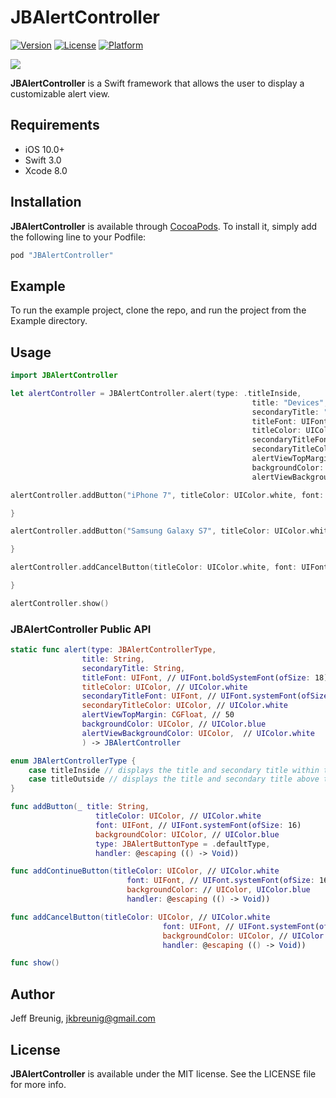 # JBAlertController

[![Version](https://img.shields.io/cocoapods/v/JBAlertController.svg?style=flat)](http://cocoapods.org/pods/JBAlertController)
[![License](https://img.shields.io/cocoapods/l/JBAlertController.svg?style=flat)](http://cocoapods.org/pods/JBAlertController)
[![Platform](https://img.shields.io/cocoapods/p/JBAlertController.svg?style=flat)](http://cocoapods.org/pods/JBAlertController)

![](http://i.giphy.com/k6qUPuotbySSk.gif)

**JBAlertController** is a Swift framework that allows the user to display a customizable alert view.

## Requirements

- iOS 10.0+
- Swift 3.0
- Xcode 8.0

## Installation

**JBAlertController** is available through [CocoaPods](http://cocoapods.org). To install
it, simply add the following line to your Podfile:

```ruby
pod "JBAlertController"
```

## Example

To run the example project, clone the repo, and run the project from the Example directory.

## Usage

```swift
import JBAlertController

let alertController = JBAlertController.alert(type: .titleInside,
                                                      title: "Devices",
                                                      secondaryTitle: "Select a device",
                                                      titleFont: UIFont.boldSystemFont(ofSize: 18),
                                                      titleColor: UIColor.black,
                                                      secondaryTitleFont: UIFont.systemFont(ofSize: 16),
                                                      secondaryTitleColor: UIColor.black,
                                                      alertViewTopMargin: 80,
                                                      backgroundColor: UIColor.blue,
                                                      alertViewBackgroundColor: UIColor.white)

alertController.addButton("iPhone 7", titleColor: UIColor.white, font: UIFont.systemFont(ofSize: 16), backgroundColor: UIColor.blue) {

}

alertController.addButton("Samsung Galaxy S7", titleColor: UIColor.white, font: UIFont.systemFont(ofSize: 16), backgroundColor: UIColor.blue) {

}

alertController.addCancelButton(titleColor: UIColor.white, font: UIFont.systemFont(ofSize: 16), backgroundColor: UIColor.red) {

}

alertController.show()

```

### JBAlertController Public API                                              

```swift
static func alert(type: JBAlertControllerType,
                title: String,
                secondaryTitle: String,
                titleFont: UIFont, // UIFont.boldSystemFont(ofSize: 18)
                titleColor: UIColor, // UIColor.white
                secondaryTitleFont: UIFont, // UIFont.systemFont(ofSize: 16)
                secondaryTitleColor: UIColor, // UIColor.white
                alertViewTopMargin: CGFloat, // 50
                backgroundColor: UIColor, // UIColor.blue
                alertViewBackgroundColor: UIColor,  // UIColor.white
       			) -> JBAlertController   

enum JBAlertControllerType {
    case titleInside // displays the title and secondary title within the alert view
    case titleOutside // displays the title and secondary title above the alert view
} 

func addButton(_ title: String,
                   titleColor: UIColor, // UIColor.white
                   font: UIFont, // UIFont.systemFont(ofSize: 16)
                   backgroundColor: UIColor, // UIColor.blue
                   type: JBAlertButtonType = .defaultType,
                   handler: @escaping (() -> Void))

func addContinueButton(titleColor: UIColor, // UIColor.white
                          font: UIFont, // UIFont.systemFont(ofSize: 16)
                          backgroundColor: // UIColor, UIColor.blue
                          handler: @escaping (() -> Void))

func addCancelButton(titleColor: UIColor, // UIColor.white
                                  font: UIFont, // UIFont.systemFont(ofSize: 16)
                                  backgroundColor: UIColor, // UIColor.blue
                                  handler: @escaping (() -> Void))

func show()

```

## Author

Jeff Breunig, jkbreunig@gmail.com

## License

**JBAlertController** is available under the MIT license. See the LICENSE file for more info.